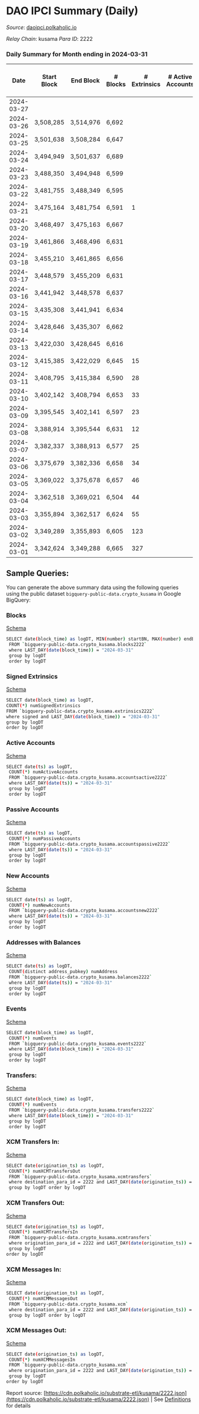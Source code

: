 # DAO IPCI Summary (Daily)

_Source_: [daoipci.polkaholic.io](https://daoipci.polkaholic.io)

*Relay Chain*: kusama
*Para ID*: 2222



### Daily Summary for Month ending in 2024-03-31


| Date    | Start Block | End Block | # Blocks | # Extrinsics | # Active Accounts | # Passive Accounts | # New Accounts | # Addresses | # Events  | # Transfers ($USD) | # XCM Transfers In ($USD) | # XCM Transfers Out ($USD) | # XCM In | # XCM Out | Issues |
|---------|-------------|-----------|----------|--------------|-------------------|--------------------|----------------|-------------|-----------|--------------------|---------------------------|----------------------------|----------|-----------|--------|
| 2024-03-27 |  |  |  |  |  |  |  |  |  |   |   |   |  |  |  |
| 2024-03-26 | 3,508,285 | 3,514,976 | 6,692 |  |  |  |  |  | 33,460 |   |   |   |  |  |  |
| 2024-03-25 | 3,501,638 | 3,508,284 | 6,647 |  |  |  |  | 905 | 33,235 |   |   |   |  |  |  |
| 2024-03-24 | 3,494,949 | 3,501,637 | 6,689 |  |  |  |  | 905 | 33,445 |   |   |   |  |  |  |
| 2024-03-23 | 3,488,350 | 3,494,948 | 6,599 |  |  |  |  | 905 | 32,995 |   |   |   |  |  |  |
| 2024-03-22 | 3,481,755 | 3,488,349 | 6,595 |  |  |  |  | 905 | 32,975 |   |   |   |  |  |  |
| 2024-03-21 | 3,475,164 | 3,481,754 | 6,591 | 1 |  |  |  | 905 | 32,963 |   |   |   |  |  |  |
| 2024-03-20 | 3,468,497 | 3,475,163 | 6,667 |  |  |  |  | 905 | 33,335 |   |   |   |  |  |  |
| 2024-03-19 | 3,461,866 | 3,468,496 | 6,631 |  |  |  |  | 905 | 33,155 |   |   |   |  |  |  |
| 2024-03-18 | 3,455,210 | 3,461,865 | 6,656 |  |  |  |  | 905 | 33,280 |   |   |   |  |  |  |
| 2024-03-17 | 3,448,579 | 3,455,209 | 6,631 |  |  |  |  | 905 | 33,155 |   |   |   |  |  |  |
| 2024-03-16 | 3,441,942 | 3,448,578 | 6,637 |  |  |  |  | 905 | 33,185 |   |   |   |  |  |  |
| 2024-03-15 | 3,435,308 | 3,441,941 | 6,634 |  |  |  |  | 905 | 33,170 |   |   |   |  |  |  |
| 2024-03-14 | 3,428,646 | 3,435,307 | 6,662 |  |  |  |  | 905 | 33,310 |   |   |   |  |  |  |
| 2024-03-13 | 3,422,030 | 3,428,645 | 6,616 |  |  |  |  | 905 | 33,084 |   |   |   |  |  |  |
| 2024-03-12 | 3,415,385 | 3,422,029 | 6,645 | 15 |  |  |  | 905 | 33,300 |   |   |   |  |  |  |
| 2024-03-11 | 3,408,795 | 3,415,384 | 6,590 | 28 |  |  |  | 905 | 33,090 |   |   |   |  |  |  |
| 2024-03-10 | 3,402,142 | 3,408,794 | 6,653 | 33 |  |  |  | 905 | 33,430 |   |   |   |  |  |  |
| 2024-03-09 | 3,395,545 | 3,402,141 | 6,597 | 23 |  |  |  | 905 | 33,100 |   |   |   |  |  |  |
| 2024-03-08 | 3,388,914 | 3,395,544 | 6,631 | 12 |  |  |  | 905 | 33,215 |   |   |   |  |  |  |
| 2024-03-07 | 3,382,337 | 3,388,913 | 6,577 | 25 |  |  |  | 905 | 33,010 |   |   |   |  |  |  |
| 2024-03-06 | 3,375,679 | 3,382,336 | 6,658 | 34 |  |  |  | 905 | 33,464 |   |   |   |  |  |  |
| 2024-03-05 | 3,369,022 | 3,375,678 | 6,657 | 46 |  |  |  | 905 | 33,515 |   |   |   |  |  |  |
| 2024-03-04 | 3,362,518 | 3,369,021 | 6,504 | 44 |  |  |  | 905 | 32,740 |   |   |   |  |  |  |
| 2024-03-03 | 3,355,894 | 3,362,517 | 6,624 | 55 |  |  |  | 905 | 33,395 |   |   |   |  |  |  |
| 2024-03-02 | 3,349,289 | 3,355,893 | 6,605 | 123 |  |  |  | 905 | 33,640 |   |   |   |  |  |  |
| 2024-03-01 | 3,342,624 | 3,349,288 | 6,665 | 327 |  |  |  | 905 | 34,960 |   |   |   |  |  |  |

## Sample Queries:
You can generate the above summary data using the following queries using the public dataset `bigquery-public-data.crypto_kusama` in Google BigQuery:


### Blocks 

[Schema](https://github.com/colorfulnotion/substrate-etl/blob/main/schema/blocks.json)

```bash
SELECT date(block_time) as logDT, MIN(number) startBN, MAX(number) endBN, COUNT(*) numBlocks 
 FROM `bigquery-public-data.crypto_kusama.blocks2222`  
 where LAST_DAY(date(block_time)) = "2024-03-31" 
 group by logDT 
 order by logDT
```

### Signed Extrinsics 

[Schema](https://github.com/colorfulnotion/substrate-etl/blob/main/schema/extrinsics.json)

```bash
SELECT date(block_time) as logDT, 
COUNT(*) numSignedExtrinsics 
FROM `bigquery-public-data.crypto_kusama.extrinsics2222`  
where signed and LAST_DAY(date(block_time)) = "2024-03-31" 
group by logDT 
order by logDT
```

### Active Accounts 

[Schema](https://github.com/colorfulnotion/substrate-etl/blob/main/schema/accountsactive.json)

```bash
SELECT date(ts) as logDT, 
 COUNT(*) numActiveAccounts 
 FROM `bigquery-public-data.crypto_kusama.accountsactive2222` 
 where LAST_DAY(date(ts)) = "2024-03-31" 
 group by logDT 
 order by logDT
```

### Passive Accounts 

[Schema](https://github.com/colorfulnotion/substrate-etl/blob/main/schema/accountspassive.json)

```bash
SELECT date(ts) as logDT, 
 COUNT(*) numPassiveAccounts 
 FROM `bigquery-public-data.crypto_kusama.accountspassive2222` 
 where LAST_DAY(date(ts)) = "2024-03-31" 
 group by logDT 
 order by logDT
```

### New Accounts 

[Schema](https://github.com/colorfulnotion/substrate-etl/blob/main/schema/accountsnew.json)

```bash
SELECT date(ts) as logDT, 
 COUNT(*) numNewAccounts 
 FROM `bigquery-public-data.crypto_kusama.accountsnew2222` 
 where LAST_DAY(date(ts)) = "2024-03-31" 
 group by logDT
 order by logDT
```

### Addresses with Balances 

[Schema](https://github.com/colorfulnotion/substrate-etl/blob/main/schema/balances.json)

```bash
SELECT date(ts) as logDT,
 COUNT(distinct address_pubkey) numAddress 
 FROM `bigquery-public-data.crypto_kusama.balances2222` 
 where LAST_DAY(date(ts)) = "2024-03-31" 
 group by logDT 
 order by logDT
```

### Events 

[Schema](https://github.com/colorfulnotion/substrate-etl/blob/main/schema/events.json)

```bash
SELECT date(block_time) as logDT, 
 COUNT(*) numEvents 
 FROM `bigquery-public-data.crypto_kusama.events2222` 
 where LAST_DAY(date(block_time)) = "2024-03-31" 
 group by logDT 
 order by logDT
```

### Transfers:

[Schema](https://github.com/colorfulnotion/substrate-etl/blob/main/schema/transfers.json)

```bash
SELECT date(block_time) as logDT, 
 COUNT(*) numEvents 
 FROM `bigquery-public-data.crypto_kusama.transfers2222` 
 where LAST_DAY(date(block_time)) = "2024-03-31" 
 group by logDT 
 order by logDT
```

### XCM Transfers In: 

[Schema](https://github.com/colorfulnotion/substrate-etl/blob/main/schema/xcmtransfers.json)

```bash
SELECT date(origination_ts) as logDT, 
 COUNT(*) numXCMTransfersOut 
 FROM `bigquery-public-data.crypto_kusama.xcmtransfers` 
 where destination_para_id = 2222 and LAST_DAY(date(origination_ts)) = "2024-03-31" 
 group by logDT order by logDT
```

### XCM Transfers Out: 

[Schema](https://github.com/colorfulnotion/substrate-etl/blob/main/schema/xcmtransfers.json)

```bash
SELECT date(origination_ts) as logDT, 
 COUNT(*) numXCMTransfersIn 
 FROM `bigquery-public-data.crypto_kusama.xcmtransfers` 
 where origination_para_id = 2222 and LAST_DAY(date(origination_ts)) = "2024-03-31" 
 group by logDT 
order by logDT
```

### XCM Messages In: 

[Schema](https://github.com/colorfulnotion/substrate-etl/blob/main/schema/xcm.json)

```bash
SELECT date(origination_ts) as logDT, 
 COUNT(*) numXCMMessagesOut 
 FROM `bigquery-public-data.crypto_kusama.xcm` 
 where destination_para_id = 2222 and LAST_DAY(date(origination_ts)) = "2024-03-31" 
 group by logDT order by logDT
```

### XCM Messages Out: 

[Schema](https://github.com/colorfulnotion/substrate-etl/blob/main/schema/xcm.json)

```bash
SELECT date(origination_ts) as logDT, 
 COUNT(*) numXCMMessagesIn 
 FROM `bigquery-public-data.crypto_kusama.xcm` 
 where origination_para_id = 2222 and LAST_DAY(date(origination_ts)) = "2024-03-31" 
 group by logDT 
order by logDT
```


Report source: [https://cdn.polkaholic.io/substrate-etl/kusama/2222.json](https://cdn.polkaholic.io/substrate-etl/kusama/2222.json) | See [Definitions](/DEFINITIONS.md) for details
